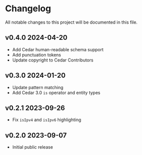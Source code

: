 # Changelog

All notable changes to this project will be documented in this file.

## v0.4.0 2024-04-20

- Add Cedar human-readable schema support
- Add punctuation tokens
- Update copyright to Cedar Contributors

## v0.3.0 2024-01-20

- Update pattern matching
- Add Cedar 3.0 `is` operator and entity types

## v0.2.1 2023-09-26

- Fix `isIpv4` and `isIpv6` highlighting

## v0.2.0 2023-09-07

- Initial public release

